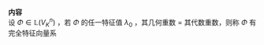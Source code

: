 **内容**  
设 $\Phi\in\mathbb{L}(V^n_K)$ ，若 $\Phi$ 的任一特征值 $\lambda_0$ ，其几何重数 $=$ 其代数重数，则称 $\Phi$ 有完全特征向量系  
